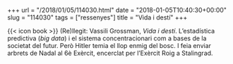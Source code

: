 +++
url = "/2018/01/05/114030.html"
date = "2018-01-05T10:40:30+00:00"
slug = "114030"
tags = ["ressenyes"]
title = "Vida i destí"
+++

{{< icon book >}} (Re)llegit: Vassili Grossman, *Vida i destí*. L’estadística predictiva (*big data*) i el sistema concentracionari com a bases de la societat del futur. Però Hitler temia el llop enmig del bosc. I feia enviar arbrets de Nadal al 6è Exèrcit, encerclat per l’Exèrcit Roig a Stalingrad.
